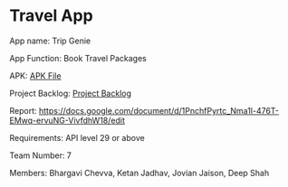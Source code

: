 # Travel App

App name: Trip Genie

App Function: Book Travel Packages

APK: [APK File](./Team7.apk)

Project Backlog: [Project Backlog](./project_backlog.pdf)

Report: https://docs.google.com/document/d/1PnchfPyrtc_Nma1l-476T-EMwq-ervuNG-VivfdhW18/edit

Requirements: API level 29 or above

Team Number: 7

Members: Bhargavi Chevva, Ketan Jadhav, Jovian Jaison, Deep Shah




